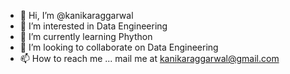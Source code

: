 - 👋 Hi, I’m @kanikaraggarwal
- 👀 I’m interested in Data Engineering
- 🌱 I’m currently learning Phython
- 💞️ I’m looking to collaborate on Data Engineering
- 📫 How to reach me ... mail me at kanikaraggarwal@gmail.com

<!---
kanikaraggarwal/kanikaraggarwal is a ✨ special ✨ repository because its `README.md` (this file) appears on your GitHub profile.
You can click the Preview link to take a look at your changes.
--->
